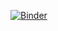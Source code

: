 [![Binder](https://mybinder.org/badge_logo.svg)](https://mybinder.org/v2/gh/jmcarbo/databases/master)
